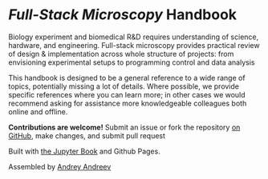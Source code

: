 # *Full-Stack Microscopy* Handbook

Biology experiment and biomedical R&D requires understanding of science, hardware, and engineering.
Full-stack microscopy provides practical review of design & implementation across whole structure of projects: from envisioning experimental setups to programming control and data analysis

This handbook is designed to be a general reference to a wide range of topics, potentially missing a lot of details. Where possible, we provide specific references where you can learn more; in other cases we would recommend asking for assistance more knowledgeable colleagues both online and offline.

**Contributions are welcome!** Submit an issue or fork the repository [on GitHub](https://github.com/aandreev0/fsmh), make changes, and submit pull request

Built with [the Jupyter Book](https://jupyterbook.org) and Github Pages.

Assembled by [Andrey Andreev](https://aandreev.net)

```{tableofcontents}
```
